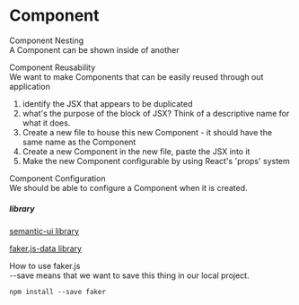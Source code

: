 # Component

Component Nesting  
A Component can be shown inside of another
      
Component Reusability  
We want to make Components that can be easily reused through out application
      
1. identify the JSX that appears to be duplicated      
2. what's the purpose of the block of JSX? Think of a descriptive name for what it does.       
3. Create a new file to house this new Component - it should have the same name as the Component     
4. Create a new Component in the new file, paste the JSX into it     
5. Make the new Component configurable by using React's 'props' system    
    
Component Configuration  
We should be able to configure a Component when it is created.

##### library

[semantic-ui library](https://semantic-ui.com/views/comment.html)

[faker.js-data library](https://github.com/marak/Faker.js/)

How to use faker.js  
--save means that we want to save this thing in our local project.

```
npm install --save faker
```
